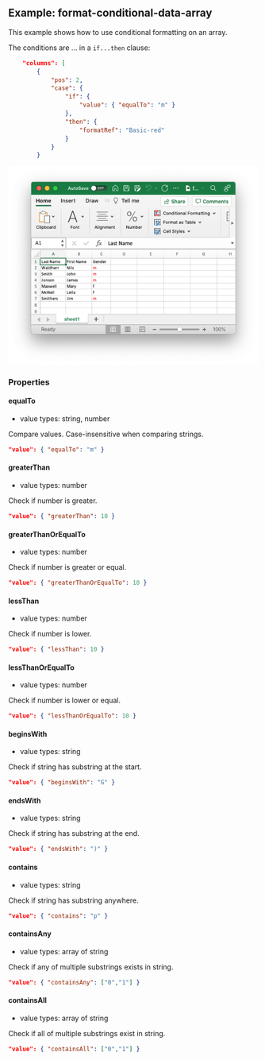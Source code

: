 ## Example: format-conditional-data-array

This example shows how to use conditional formatting on an array.

The conditions are ... in a `if...then` clause:

```json
	"columns": [
		{
			"pos": 2,
			"case": {
				"if": {
					"value": { "equalTo": "m" }
				},
				"then": {
					"formatRef": "Basic-red"
				}
			}
		}
```

![Preview](Preview.png)

### Properties

#### equalTo

- value types: string, number

Compare values. Case-insensitive when comparing strings.

```json
"value": { "equalTo": "m" }
```

#### greaterThan

- value types: number

Check if number is greater.

```json
"value": { "greaterThan": 10 }
```

#### greaterThanOrEqualTo

- value types: number

Check if number is greater or equal.

```json
"value": { "greaterThanOrEqualTo": 10 }
```

#### lessThan

- value types: number

Check if number is lower.

```json
"value": { "lessThan": 10 }
```

#### lessThanOrEqualTo

- value types: number

Check if number is lower or equal.

```json
"value": { "lessThanOrEqualTo": 10 }
```

#### beginsWith

- value types: string

Check if string has substring at the start.

```json
"value": { "beginsWith": "G" }
```

#### endsWith

- value types: string

Check if string has substring at the end.

```json
"value": { "endsWith": ")" }
```

#### contains

- value types: string

Check if string has substring anywhere.

```json
"value": { "contains": "p" }
```

#### containsAny

- value types: array of string

Check if any of multiple substrings exists in string.

```json
"value": { "containsAny": ["0","1"] }
```

#### containsAll

- value types: array of string

Check if all of multiple substrings exist in string.

```json
"value": { "containsAll": ["0","1"] }
```
